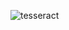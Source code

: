 ![tesseract](https://s142man.storage.yandex.net/rdisk/bac889091738ff1277ee6687e13c835030905212f22a98b6a2fc6c062f54a0c2/5ff138ad/rWrGw1jWm9zdlHtFJwpGgyptiUZlv5R8dRitneE3CV7Qf4JqIzMwSCYWaG7N9S9ipFsFfF-NO8YouZKGr_d5ng==?uid=96074466&filename=%239%20-%20tesseract.png&disposition=inline&hash=&limit=0&content_type=image%2Fpng&owner_uid=96074466&fsize=24957&hid=7bea800820e0e4ca48f4737a70f069aa&media_type=image&tknv=v2&etag=72b3af9e63cc548d0a3fa24e97f5fb47&rtoken=b5Ka5AIkehNL&force_default=yes&ycrid=na-c6db877909f3e9548bab816187a9dcdc-downloader15e&ts=5b7f67f0dc540&s=70e86ef5aef302936388280f83787d12baf0bf4aea1ad2081514daf39d008dd5&pb=U2FsdGVkX1_pvfMG5365Fgy-VMwpexElXkSWdaCvq2WHF6Yv3D320zmsmHs6ePDPqflzIyE65RwshbrKjZ6GY3kFlV2GicnX1u45oN1O3Jg)